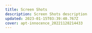 ```yaml
---
title: Screen Shots
description: Screen Shots description
updated: 2023-01-15T03:39:40.767Z
cover: apt-innocence_20221128214433
---
```

